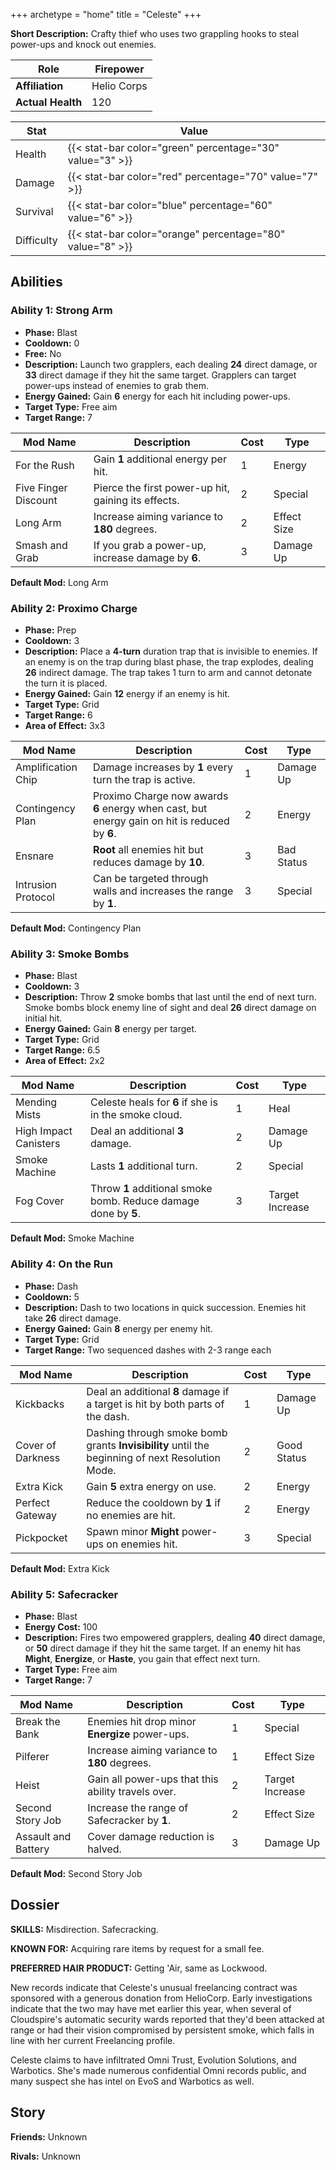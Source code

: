 +++
archetype = "home"
title = "Celeste"
+++

**Short Description:** Crafty thief who uses two grappling hooks to steal power-ups and knock out enemies.

| **Role**          | Firepower   |
| ----------------- | ----------- |
| **Affiliation**   | Helio Corps |
| **Actual Health** | 120         |

| **Stat**   | **Value**                                                 |
| ---------- | --------------------------------------------------------- |
| Health     | {{< stat-bar color="green" percentage="30" value="3" >}}  |
| Damage     | {{< stat-bar color="red" percentage="70" value="7" >}}    |
| Survival   | {{< stat-bar color="blue" percentage="60" value="6" >}}   |
| Difficulty | {{< stat-bar color="orange" percentage="80" value="8" >}} |

## Abilities

### Ability 1: Strong Arm

- **Phase:** Blast
- **Cooldown:** 0
- **Free:** No
- **Description:** Launch two grapplers, each dealing **24** direct damage, or **33** direct damage if they hit the same target. Grapplers can target power-ups instead of enemies to grab them.
- **Energy Gained:** Gain **6** energy for each hit including power-ups.
- **Target Type:** Free aim
- **Target Range:** 7

| **Mod Name**         | **Description**                                                     | **Cost** | **Type**    |
| -------------------- | ------------------------------------------------------------------- | -------- | ----------- |
| For the Rush         | Gain **1** additional energy per hit.                               | 1        | Energy      |
| Five Finger Discount | Pierce the first power-up hit, gaining its effects.                 | 2        | Special     |
| Long Arm             | Increase aiming variance to **180** degrees.                        | 2        | Effect Size |
| Smash and Grab       | If you grab a power-up, increase damage by **6**.                   | 3        | Damage Up   |

**Default Mod:** Long Arm

### Ability 2: Proximo Charge

- **Phase:** Prep
- **Cooldown:** 3
- **Description:** Place a **4-turn** duration trap that is invisible to enemies. If an enemy is on the trap during blast phase, the trap explodes, dealing **26** indirect damage. The trap takes 1 turn to arm and cannot detonate the turn it is placed.
- **Energy Gained:** Gain **12** energy if an enemy is hit.
- **Target Type:** Grid
- **Target Range:** 6
- **Area of Effect:** 3x3

| **Mod Name**       | **Description**                                                                               | **Cost** | **Type**   |
| ------------------ | --------------------------------------------------------------------------------------------- | -------- | ---------- |
| Amplification Chip | Damage increases by **1** every turn the trap is active.                                      | 1        | Damage Up  |
| Contingency Plan   | Proximo Charge now awards **6** energy when cast, but energy gain on hit is reduced by **6**. | 2        | Energy     |
| Ensnare            | **Root** all enemies hit but reduces damage by **10**.                                        | 3        | Bad Status |
| Intrusion Protocol | Can be targeted through walls and increases the range by **1**.                               | 3        | Special    |

**Default Mod:** Contingency Plan

### Ability 3: Smoke Bombs

- **Phase:** Blast
- **Cooldown:** 3
- **Description:** Throw **2** smoke bombs that last until the end of next turn. Smoke bombs block enemy line of sight and deal **26** direct damage on initial hit.
- **Energy Gained:** Gain **8** energy per target.
- **Target Type:** Grid
- **Target Range:** 6.5
- **Area of Effect:** 2x2

| **Mod Name**          | **Description**                                                  | **Cost** | **Type**        |
| --------------------- | ---------------------------------------------------------------- | -------- | --------------- |
| Mending Mists         | Celeste heals for **6** if she is in the smoke cloud.            | 1        | Heal            |
| High Impact Canisters | Deal an additional **3** damage.                                 | 2        | Damage Up       |
| Smoke Machine         | Lasts **1** additional turn.                                     | 2        | Special         |
| Fog Cover             | Throw **1** additional smoke bomb. Reduce damage done by **5**.  | 3        | Target Increase |

**Default Mod:** Smoke Machine

### Ability 4: On the Run

- **Phase:** Dash
- **Cooldown:** 5
- **Description:** Dash to two locations in quick succession. Enemies hit take **26** direct damage.
- **Energy Gained:** Gain **8** energy per enemy hit.
- **Target Type:** Grid
- **Target Range:** Two sequenced dashes with 2-3 range each

| **Mod Name**      | **Description**                                                                                 | **Cost** | **Type**    |
| ----------------- | ----------------------------------------------------------------------------------------------- | -------- | ----------- |
| Kickbacks         | Deal an additional **8** damage if a target is hit by both parts of the dash.                   | 1        | Damage Up   |
| Cover of Darkness | Dashing through smoke bomb grants **Invisibility** until the beginning of next Resolution Mode. | 2        | Good Status |
| Extra Kick        | Gain **5** extra energy on use.                                                                 | 2        | Energy      |
| Perfect Gateway   | Reduce the cooldown by **1** if no enemies are hit.                                             | 2        | Energy      |
| Pickpocket        | Spawn minor **Might** power-ups on enemies hit.                                                 | 3        | Special     |

**Default Mod:** Extra Kick

### Ability 5: Safecracker

- **Phase:** Blast
- **Energy Cost:** 100
- **Description:** Fires two empowered grapplers, dealing **40** direct damage, or **50** direct damage if they hit the same target. If an enemy hit has **Might**, **Energize**, or **Haste**, you gain that effect next turn.
- **Target Type:** Free aim
- **Target Range:** 7

| **Mod Name**        | **Description**                                    | **Cost** | **Type**        |
| ------------------- | -------------------------------------------------- | -------- | --------------- |
| Break the Bank      | Enemies hit drop minor **Energize** power-ups.     | 1        | Special         |
| Pilferer            | Increase aiming variance to **180** degrees.       | 1        | Effect Size     |
| Heist               | Gain all power-ups that this ability travels over. | 2        | Target Increase |
| Second Story Job    | Increase the range of Safecracker by **1**.        | 2        | Effect Size     |
| Assault and Battery | Cover damage reduction is halved.                  | 3        | Damage Up       |

**Default Mod:** Second Story Job

## Dossier

**SKILLS:** Misdirection. Safecracking.

**KNOWN FOR:** Acquiring rare items by request for a small fee.

**PREFERRED HAIR PRODUCT:** Getting 'Air, same as Lockwood.

New records indicate that Celeste's unusual freelancing contract was sponsored with a generous donation from HelioCorp. Early investigations indicate that the two may have met earlier this year, when several of Cloudspire's automatic security wards reported that they'd been attacked at range or had their vision compromised by persistent smoke, which falls in line with her current Freelancing profile.

Celeste claims to have infiltrated Omni Trust, Evolution Solutions, and Warbotics. She's made numerous confidential Omni records public, and many suspect she has intel on EvoS and Warbotics as well.

## Story

**Friends:** Unknown

**Rivals:** Unknown
